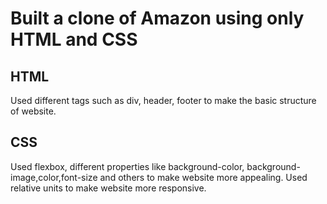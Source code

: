 # Built a clone of Amazon using only HTML and CSS

## HTML

Used different tags such as div, header, footer to make the basic structure of website.

## CSS

Used flexbox, different properties like background-color, background-image,color,font-size and others to make website more appealing.
Used relative units to make website more responsive.